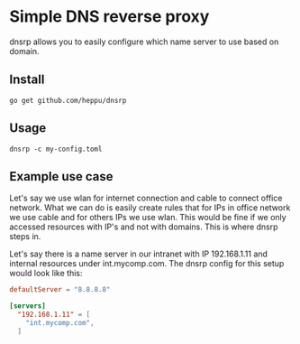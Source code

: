 # Simple DNS reverse proxy

dnsrp allows you to easily configure which name server to use based on domain.

## Install

`go get github.com/heppu/dnsrp`

## Usage

`dnsrp -c my-config.toml`

## Example use case

Let's say we use wlan for internet connection and cable to connect office network. What we can do is easily create rules that for IPs in office network we use cable and for others IPs we use wlan. This would be fine if we only accessed resources with IP's and not with domains. This is where dnsrp steps in.

Let's say there is a name server in our intranet with IP 192.168.1.11 and internal resources under int.mycomp.com. The dnsrp config for this setup would look like this:

```toml
defaultServer = "8.8.8.8"

[servers]
  "192.168.1.11" = [
    "int.mycomp.com",
  ]
```
